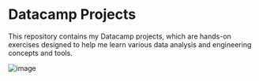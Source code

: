# Datacamp Projects

This repository contains my Datacamp projects, which are hands-on exercises designed to help me learn various data analysis and engineering concepts and tools.

![image](https://github.com/RomanovBogdan/datacamp_projects/assets/79758726/8d9c4452-7f3a-42de-9d9e-0ea8b45d75c5)
